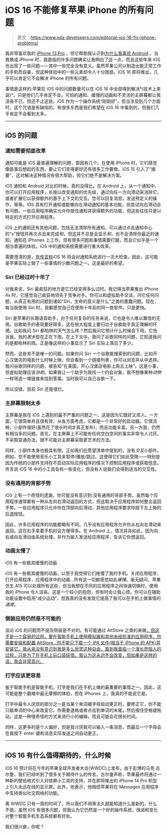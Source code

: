 # iOS 16 不能修复苹果 iPhone 的所有问题

> 原文：<https://www.xda-developers.com/editorial-ios-16-fix-iphone-problems/>

我非常喜欢我的 [iPhone 13 Pro](https://www.xda-developers.com/apple-iphone-13-pro-review/) ，但它帮助我认识到[为什么我喜欢 Android](https://www.xda-developers.com/using-iphone-made-me-realize-android-love/) 。当我换成 iPhone 时，我面临的许多问题确实让我明白了这一点，而且这些年来 iOS 也出现了一些问题——其中一些完全没有意义。虽然苹果公司以制造出能正常工作的手机而自豪，但这种体验中的一些元素却令人十分困惑。iOS 16 即将推出，几乎可以肯定它不会解决 iPhone 的所有问题。

事情是这样的:苹果在 iOS 中的问题数量可以在 iOS 16 中全部得到解决*(技术上来说)*。只是他们几乎肯定不会。可怕的通知、缓慢的动画和不灵活的主屏幕都让我沮丧不已，但还不止这些。iOS 作为一个操作系统“刚刚好”，但当涉及到几个方面时，这个咒语是有缺陷的。有很多东西是我们希望在 iOS 16 中看到的，但我们几乎肯定不会看到太多。

* * *

## iOS 的问题

### 通知需要彻底改革

通知可能是 iOS 最普遍理解的问题，原因有几个。在使用 iPhone 时，它们感觉像是事后想起的东西，要让它们变得更好还有很多工作要做。iOS 15 引入了“摘要”，这对解决这种情况有很大帮助，但它们绝不是解决方案。

iOS 通知和 Android 对比的时候，真的没得比。在 Android 上，从一个通知中，你可以打开应用程序，长按以改变通知的优先级，通过向任一方向滑动来消除它，或者扩展它以获得额外的基于上下文的交互。您可以回复消息，发送预定义的操作，等等。iOS 具有打开通知或能够向左滑动通知的基本功能，但尝试向右滑动会有问题。一些应用程序确实允许你按住通知并获得额外的功能，但这些往往只是以特定的方式打开应用程序。

iOS 上的通知还有其他问题，包括无法清除所有通知。可以通过点击通知中心的“x”按钮并再次点击来完成*和*，但这并不总是会显示*和*，也不会清除你最近的通知。通知在 iPhones 上工作，但有很多问题和事情需要打磨，而且它似乎是一个相当普遍的体验。iOS 中的通知系统需要进行重大改革。

需要澄清的是，[有传言称](https://www.xda-developers.com/ios-16-could-support-lock-screen-widgets-more/)iOS 16 将会对通知系统进行一次大检查。因此，这可能是苹果实际上做了一些事情的少数问题之一。这是最好的希望。

### Siri 已经过时十年了

对我来说，Siri 最疯狂的地方是它已经变得多么过时。我记得当苹果推出 iPhone 4s 时，它感觉自己疯狂地领先于竞争对手。你可以和虚拟助手交谈，问它任何问题，从真正有用的问题到诸如“Siri，生命的意义是什么”之类的愚蠢问题。现在，每当我使用 Siri 时，我都感觉自己在使用十年前的同一款软件。只是更快。

Siri 是苹果的长期语音助手，对于任何复杂的任务来说，它也是令人难以置信的无用。谷歌助手的表现要好得多，这在很大程度上要归功于谷歌助手真正理解的环境。比如我问 Siri 都柏林的天气怎么样？然后我问它预计什么时候会下雨，它告诉我，我的*家乡*现在正在下雨。在上下文中，我问了谷歌同样的问题，它知道我问的是都柏林的雨。正是像这样的小事显示了 Siri 实际上落后了多少。

然而，这些并不是唯一的问题。如果你问 Siri 一个谷歌能搜索到的问题，比如开心汉堡店的电影什么时候上映，你会看到一个链接列表，你可以浏览并从中选择。我问谷歌同样的问题，被告知“在美国，开心汉堡店电影上周五上映”。这是小事，但虚拟助理应该*协助*。如果我让一个助手为我找一个约会对象，我不想像某种*动物*一样筛选一堆链接来找到答案。当时我可以自己谷歌一下。

所以没错，目前 Siri 还是很烂。

### 主屏幕限制太多

主屏幕是我在 iOS 上遇到的最不严重的问题之一，这是因为它既好又烦人。一方面，它很简单并且很有效，从各方面考虑，它都是一个非常好的启动器。它很流畅，小部件很好(虽然花了很长时间才真正发布)，而且功能丰富。另一方面，仍然有相当多的问题。首先，在主屏幕上不可能有任何空白空间的事实非常令人讨厌。不采取变通办法，就不可能对主屏幕采取更艺术的方法。

同样，小部件本身也极其有限。正如我们在愿望清单中提到的，没有*交互*小部件。例如，您不能使用音乐小工具来暂停/播放/跳过。这使得它们如此受限——特别是因为传统的小部件支持在不启动实际应用程序的情况下控制应用程序或获取信息。传言说 iOS 16 中的小工具会有一些变化，但没有人说我们会得到适当的交互性。

### 没有通用的背部手势

iOS 上有一个奇怪的遗漏，你可能没有意识到:没有通用的背部手势。虽然每个应用程序通常都有一种从左向右滑动返回的方式，但这取决于应用程序如何整合返回手势。一些应用程序只允许你在顶部向后滑动，其他应用程序要求你按下左上角的后退按钮。

因此，许多应用程序的功能都略有不同，几乎没有应用程序允许你从右向左滑动来返回，这在右手拿着手机时会方便得多。在 Android 上，情况并非如此，因为向右或向左滑动由系统处理，并作为输入发送给应用程序，告诉它你想返回。

### 动画太慢了

iOS 有一些极其缓慢的动画

iOS 有一些极其缓慢的动画，以至于我觉得它们拖慢了我的手机。关闭应用程序，打开应用程序，应用程序中的动画...所有这一切都感觉如此*缓慢*。毫无疑问，苹果仿生 A15 可以处理所有这些，但当我想在不同的应用程序之间快速切换时，使用我的 iPhone 令人沮丧。这是一个较小的抱怨，但有时会让我心烦。你可以在辅助功能设置中启用“减少运动”，但我真的没有发现它提高了我可以在手机上做事情的*速度*。

### 侧装应用仍然是不可能的

谈论 iOS 的问题而不提及侧装是不对的。有可能通过 AltStore 之类的来做[，但这不是一个容易的过程。要在智能手机上使用模拟器和其他未经批准的应用程序，你需要安装和配置 AltStore…你不能只下载一个 IPA 文件(相当于 iPhone 的 APK)并安装它。我从来没有意识到我是多么欣赏这种自由，直到我面临一个漫长而恼人的过程，只是为了在手机上玩口袋妖怪。我认为这永远不会改变，但如果是这样的话，我会非常高兴。](https://www.xda-developers.com/how-to-sideload-apps-on-iphone/)

### 打字应该更容易

鉴于智能手机是智能手机，打字是我们在手机上做的最重要的事情之一。因此，这可能是整个磨难中最无摩擦的体验，但在 iPhones 上，我真的不能说它是。

打字中最令人厌烦的部分之一是当某个单词被字母自动更正时，要修正它，你不能只敲单词的中心来改变它。你需要退格或者点击到单词的末尾，然后按住空格键拖动。这是一种很奇怪的方式来进行小的编辑，而且可能会花很长时间。

同样，这更多的是个人偏好，但是我讨厌我可以输入一条消息，而最后一个字母会在我按下 enter 键和消息实际发送之间自动更正。

* * *

## iOS 16 有什么值得期待的，什么时候

iOS 16 预计将在今年的苹果全球开发者大会(WWDC)上发布，由于彭博的马克·古尔曼，我们已经听到了很多关于期待什么的传言。古尔曼声称，苹果最终将通过一种新的壁纸格式引入对锁屏小工具的支持，并在即将推出的 iPhone 14 Pro 机型上引入永远在线的显示屏。此外，他表示，他相信苹果将在 Messages 应用程序中支持类似社交网络的功能。

离 WWDC 只有一周的时间了，所以我们不用等太久就能知道什么是新的，什么不是。虽然 iOS 有很多问题，但我认为它仍然是一个好的操作系统，改进和变化对整个智能手机生态系统都有好处。

我们很兴奋，你呢？